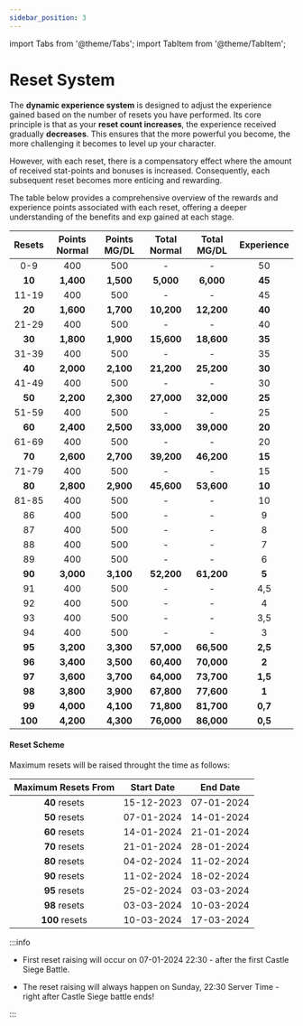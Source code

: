 ```yaml
---
sidebar_position: 3
---
```


import Tabs from '@theme/Tabs';
import TabItem from '@theme/TabItem';

# Reset System

The **dynamic experience system** is designed to adjust the experience gained based on the number of resets you have performed. Its core principle is that as your **reset count increases**, the experience received gradually **decreases**. This ensures that the more powerful you become, the more challenging it becomes to level up your character.

However, with each reset, there is a compensatory effect where the amount of received stat-points and bonuses is increased. Consequently, each subsequent reset becomes more enticing and rewarding.

The table below provides a comprehensive overview of the rewards and experience points associated with each reset, offering a deeper understanding of the benefits and exp gained at each stage.

| Resets  | Points Normal | Points MG/DL | Total Normal | Total MG/DL | Experience |
| :-----: | :-----------: | :----------: | :----------: | :---------: | :--------: |
|   0-9   |      400      |     500      |      -       |      -      |     50     |
| **10**  |   **1,400**   |  **1,500**   |  **5,000**   |  **6,000**  |   **45**   |
|  11-19  |      400      |     500      |      -       |      -      |     45     |
| **20**  |   **1,600**   |  **1,700**   |  **10,200**  | **12,200**  |   **40**   |
|  21-29  |      400      |     500      |      -       |      -      |     40     |
| **30**  |   **1,800**   |  **1,900**   |  **15,600**  | **18,600**  |   **35**   |
|  31-39  |      400      |     500      |      -       |      -      |     35     |
| **40**  |   **2,000**   |  **2,100**   |  **21,200**  | **25,200**  |   **30**   |
|  41-49  |      400      |     500      |      -       |      -      |     30     |
| **50**  |   **2,200**   |  **2,300**   |  **27,000**  | **32,000**  |   **25**   |
|  51-59  |      400      |     500      |      -       |      -      |     25     |
| **60**  |   **2,400**   |  **2,500**   |  **33,000**  | **39,000**  |   **20**   |
|  61-69  |      400      |     500      |      -       |      -      |     20     |
| **70**  |   **2,600**   |  **2,700**   |  **39,200**  | **46,200**  |   **15**   |
|  71-79  |      400      |     500      |      -       |      -      |     15     |
| **80**  |   **2,800**   |  **2,900**   |  **45,600**  | **53,600**  |   **10**   |
|  81-85  |      400      |     500      |      -       |      -      |     10     |
|   86    |      400      |     500      |      -       |      -      |     9      |
|   87    |      400      |     500      |      -       |      -      |     8      |
|   88    |      400      |     500      |      -       |      -      |     7      |
|   89    |      400      |     500      |      -       |      -      |     6      |
| **90**  |   **3,000**   |  **3,100**   |  **52,200**  | **61,200**  |   **5**    |
|   91    |      400      |     500      |      -       |      -      |    4,5     |
|   92    |      400      |     500      |      -       |      -      |     4      |
|   93    |      400      |     500      |      -       |      -      |    3,5     |
|   94    |      400      |     500      |      -       |      -      |     3      |
| **95**  |   **3,200**   |  **3,300**   |  **57,000**  | **66,500**  |  **2,5**   |
| **96**  |   **3,400**   |  **3,500**   |  **60,400**  | **70,000**  |   **2**    |
| **97**  |   **3,600**   |  **3,700**   |  **64,000**  | **73,700**  |  **1,5**   |
| **98**  |   **3,800**   |  **3,900**   |  **67,800**  | **77,600**  |   **1**    |
| **99**  |   **4,000**   |  **4,100**   |  **71,800**  | **81,700**  |  **0,7**   |
| **100** |   **4,200**   |  **4,300**   |  **76,000**  | **86,000**  |  **0,5**   |

#### Reset Scheme

Maximum resets will be raised throught the time as follows:

| Maximum Resets **From** | Start Date |  End Date  |
| :---------------------: | :--------: | :--------: |
|      **40** resets      | 15-12-2023 | 07-01-2024 |
|      **50** resets      | 07-01-2024 | 14-01-2024 |
|      **60** resets      | 14-01-2024 | 21-01-2024 |
|      **70** resets      | 21-01-2024 | 28-01-2024 |
|      **80** resets      | 04-02-2024 | 11-02-2024 |
|      **90** resets      | 11-02-2024 | 18-02-2024 |
|      **95** resets      | 25-02-2024 | 03-03-2024 |
|      **98** resets      | 03-03-2024 | 10-03-2024 |
|     **100** resets      | 10-03-2024 | 17-03-2024 |

:::info

- First reset raising will occur on 07-01-2024 22:30 - after the first Castle Siege Battle.

- The reset raising will always happen on Sunday, 22:30 Server Time - right after Castle Siege battle ends!

:::
